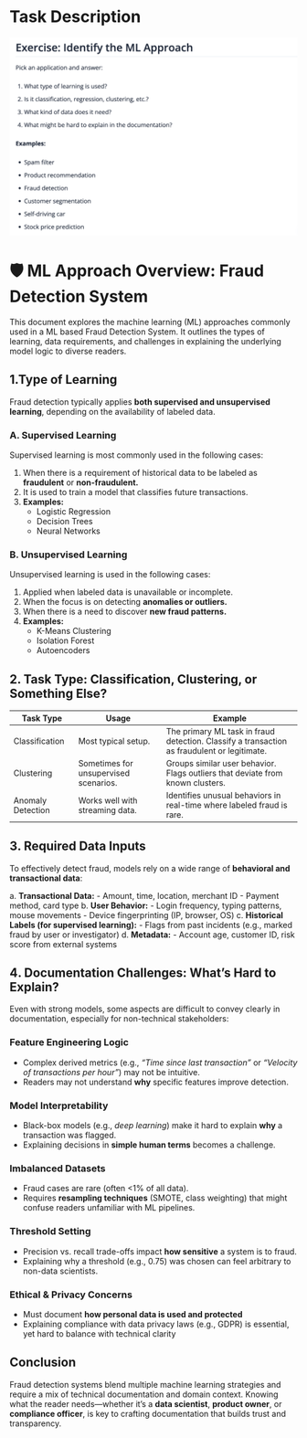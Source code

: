 # Task Description

 <p align="center">
   <img src="images/image2.png" alt="Task Description" style="max-width: 100%; height: auto;">
 </p>
 
# 🛡️ ML Approach Overview: Fraud Detection System

This document explores the machine learning (ML) approaches commonly used in a ML based Fraud Detection System. It outlines the types of learning, data requirements, and challenges in explaining the underlying model logic to diverse readers.

## 1️.Type of Learning

Fraud detection typically applies **both supervised and unsupervised learning**, depending on the availability of labeled data.

### A. Supervised Learning

Supervised learning is most commonly used in the following cases:

 1. When there is a requirement of historical data to be labeled as **fraudulent** or **non-fraudulent.**
 2. It is used to train a model that classifies future transactions.
 3. **Examples:** 
     - Logistic Regression
     - Decision Trees
     - Neural Networks

### B. Unsupervised Learning

Unsupervised learning is used in the following cases:

 1. Applied when labeled data is unavailable or incomplete.
 2. When the focus is on detecting **anomalies or outliers.**
 3. When there is a need to discover **new fraud patterns.**
 4. **Examples:** 
     - K-Means Clustering
     - Isolation Forest
     - Autoencoders

## 2️. Task Type: Classification, Clustering, or Something Else?

| Task Type         | Usage                             | Example                                                                 |
|-------------------|-----------------------------------|-------------------------------------------------------------------------|
| Classification    | Most typical setup.               | The primary ML task in fraud detection. Classify a transaction as fraudulent or legitimate. |
| Clustering        | Sometimes for unsupervised scenarios. | Groups similar user behavior. Flags outliers that deviate from known clusters. |
| Anomaly Detection | Works well with streaming data.   | Identifies unusual behaviors in real-time where labeled fraud is rare. |


## 3️. Required Data Inputs

To effectively detect fraud, models rely on a wide range of **behavioral and transactional data**:

 a. **Transactional Data:**
     - Amount, time, location, merchant ID
     - Payment method, card type
 b. **User Behavior:**
     - Login frequency, typing patterns, mouse movements
     - Device fingerprinting (IP, browser, OS)
 c. **Historical Labels (for supervised learning):**
     - Flags from past incidents (e.g., marked fraud by user or investigator)
 d. **Metadata:**
     - Account age, customer ID, risk score from external systems


## 4️. Documentation Challenges: What’s Hard to Explain?

Even with strong models, some aspects are difficult to convey clearly in documentation, especially for non-technical stakeholders:

### Feature Engineering Logic

 - Complex derived metrics (e.g., *“Time since last transaction”* or *“Velocity of transactions per hour”*) may not be intuitive.
 - Readers may not understand **why** specific features improve detection.

### Model Interpretability

 - Black-box models (e.g., *deep learning*) make it hard to explain **why** a transaction was flagged.
 - Explaining decisions in **simple human terms** becomes a challenge.

### Imbalanced Datasets

 - Fraud cases are rare (often <1% of all data).
 - Requires **resampling techniques** (SMOTE, class weighting) that might confuse readers unfamiliar with ML pipelines.

### Threshold Setting

 - Precision vs. recall trade-offs impact **how sensitive** a system is to fraud.
 - Explaining why a threshold (e.g., 0.75) was chosen can feel arbitrary to non-data scientists.

### Ethical & Privacy Concerns
 
 - Must document **how personal data is used and protected**
 - Explaining compliance with data privacy laws (e.g., GDPR) is essential, yet hard to balance with technical clarity


## Conclusion

Fraud detection systems blend multiple machine learning strategies and require a mix of technical documentation and domain context. Knowing what the reader needs—whether it’s a **data scientist**, **product owner**, or **compliance officer**, is key to crafting documentation that builds trust and transparency.

